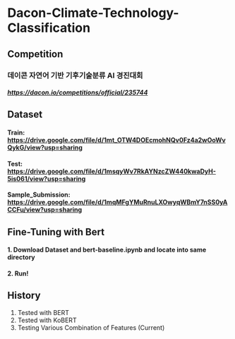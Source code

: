 # Dacon-Climate-Technology-Classification

## Competition
### 데이콘 자연어 기반 기후기술분류 AI 경진대회
##### https://dacon.io/competitions/official/235744

## Dataset

#### Train: https://drive.google.com/file/d/1mt_OTW4DOEcmohNQv0Fz4a2wOoWvQykG/view?usp=sharing
#### Test: https://drive.google.com/file/d/1msqyWv7RkAYNzcZW440kwaDyH-5is061/view?usp=sharing
#### Sample_Submission: https://drive.google.com/file/d/1mqMFgYMuRnuLXOwyqWBmY7nSS0yACCFu/view?usp=sharing

## Fine-Tuning with Bert

#### 1. Download Dataset and bert-baseline.ipynb and locate into same directory
#### 2. Run!

## History
1. Tested with BERT
2. Tested with KoBERT
3. Testing Various Combination of Features (Current)
